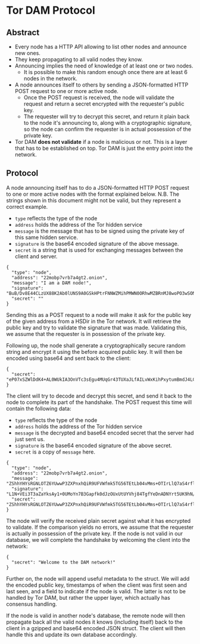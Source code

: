 Tor DAM Protocol
================

Abstract
--------

* Every node has a HTTP API allowing to list other nodes and announce
  new ones.
* They keep propagating to all valid nodes they know.
* Announcing implies the need of knowledge of at least one or two nodes.
  * It is possible to make this random enough once there are at least 6
    nodes in the network.
* A node announces itself to others by sending a JSON-formatted HTTP
  POST request to one or more active node.
  * Once the POST request is received, the node will validate the
    request and return a secret encrypted with the requester's public
    key.
  * The requester will try to decrypt this secret, and return it plain
    back to the node it's announcing to, along with a cryptographic
    signature, so the node can confirm the requester is in actual
    possession of the private key.
* Tor DAM **does not validate** if a node is malicious or not. This is a
  layer that has to be established on top. Tor DAM is just the entry
  point into the network.


Protocol
--------

A node announcing itself has to do a JSON-formatted HTTP POST request to
one or more active nodes with the format explained below.  N.B. The
strings shown in this document might not be valid, but they represent a
correct example.

* `type` reflects the type of the node
* `address` holds the address of the Tor hidden service
* `message` is the message that has to be signed using the private key
  of this same hidden service.
* `signature` is the base64 encoded signature of the above message.
* `secret` is a string that is used for exchanging messages between the
  client and server.


```
{
  "type": "node",
  "address": "22mobp7vrb7a4gt2.onion",
  "message": "I am a DAM node!",
  "signature": "BuB/Dv8E44CLzUX88K2Ab0lUNS9A0GSkHPtrFNNWZMihPMWN0ORhwMZBRnMJ8woPO3wSONBvEvaCXA2hvsVrUJTa+hnevQNyQXCRhdTVVuVXEpjyFzkMamxb6InrGqbsGGkEUqGMSr9aaQ85N02MMrM6T6JuyqSSssFg2xuO+P4=",
  "secret": ""
}
```

Sending this as a POST request to a node will make it ask for the public
key of the given address from a HSDir in the Tor network. It will
retrieve the public key and try to validate the signature that was made.
Validating this, we assume that the requester is in possession of the
private key.

Following up, the node shall generate a cryptographically secure random
string and encrypt it using the before acquired public key. It will then
be encoded using base64 and sent back to the client:


```
{
  "secret": "eP07xSZWlDdK4+AL0WUkIA3OnVTc3sEgu4MUqGr43TUXaJLfAILvWxKihPxytumBmdJ4LC45LsrdDuhmUSmZZMJxxiLmB4Gf3zoWa1DmStdc147VsGpexY05jaJUZlbmG0kkTFdPmdcKNbis5xfRn8Duo1e5bOPj41lIopwiil0="
}
```

The client will try to decode and decrypt this secret, and send it back
to the node to complete its part of the handshake. The POST request this
time will contain the following data:
* `type` reflects the type of the node
* `address` holds the address of the Tor hidden service
* `message` is the decrypted and base64 encoded secret that the server
  had just sent us.
* `signature` is the base64 encoded signature of the above secret.
* `secret` is a copy of `message` here.


```
{
  "type": "node",
  "address": "22mobp7vrb7a4gt2.onion",
  "message": "ZShhYHYsRGNLOTZ6YUwwP3ZXPnxhQiR9UFVWfmk5TG56TEtLb04vMms+OTIrLlQ7aS4rflR3V041RG5Je0tnYw==",
  "signature": "L1N+VEi3T3aZaYksAy1+0UMoYn7B3Gapfk0dJzOUxUtUYVhj84TgfYeDnADNYrt5UK9hN/lCTIhsM6zPO7mSjQI43l3dKvMIikqQDwNey/XaokyPI4/oKrMoGQnu8E8UmHmI1pFvwdO5EQQaKbi90qWNj93KB/NlTwqD9Ir4blY=",
  "secret": "ZShhYHYsRGNLOTZ6YUwwP3ZXPnxhQiR9UFVWfmk5TG56TEtLb04vMms+OTIrLlQ7aS4rflR3V041RG5Je0tnYw=="
}
```

The node will verify the received plain secret against what it has
encrypted to validate. If the comparison yields no errors, we assume
that the requester is actually in possession of the private key. If the
node is not valid in our database, we will complete the handshake by
welcoming the client into the network:


```
{
  "secret": "Welcome to the DAM network!"
}
```

Further on, the node will append useful metadata to the struct.  We will
add the encoded public key, timestamps of when the client was first seen
and last seen, and a field to indicate if the node is valid.  The latter
is not to be handled by Tor DAM, but rather the upper layer, which
actually has consensus handling.

If the node is valid in another node's database, the remote node will
then propagate back all the valid nodes it knows (including itself) back
to the client in a gzipped and base64 encoded JSON struct. The client
will then handle this and update its own database accordingly.
